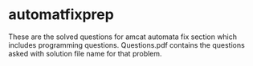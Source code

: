 # automatfixprep
These are the solved questions for amcat automata fix section which includes programming questions. 
Questions.pdf contains the questions asked with solution file name for that problem.
